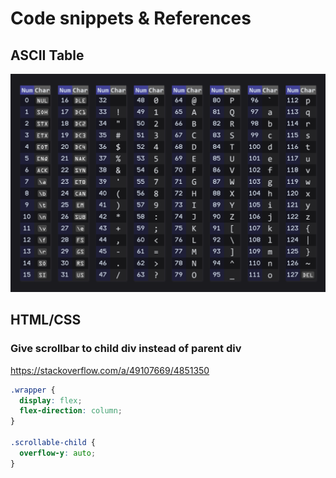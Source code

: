 # Code snippets & References

## ASCII Table

![](workshop-shenanigans/ascii_table.png)

## HTML/CSS

### Give scrollbar to child div instead of parent div

https://stackoverflow.com/a/49107669/4851350

```css
.wrapper {
  display: flex;
  flex-direction: column;
}

.scrollable-child {
  overflow-y: auto;
}
```
